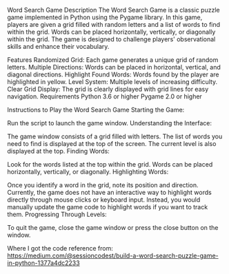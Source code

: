Word Search Game
Description
The Word Search Game is a classic puzzle game implemented in Python using the Pygame library. In this game, players are given a grid filled with random letters and a list of words to find within the grid. Words can be placed horizontally, vertically, or diagonally within the grid. The game is designed to challenge players' observational skills and enhance their vocabulary.

Features
Randomized Grid: Each game generates a unique grid of random letters.
Multiple Directions: Words can be placed in horizontal, vertical, and diagonal directions.
Highlight Found Words: Words found by the player are highlighted in yellow.
Level System: Multiple levels of increasing difficulty.
Clear Grid Display: The grid is clearly displayed with grid lines for easy navigation.
Requirements
Python 3.6 or higher
Pygame 2.0 or higher

Instructions to Play the Word Search Game
Starting the Game:

Run the script to launch the game window.
Understanding the Interface:

The game window consists of a grid filled with letters.
The list of words you need to find is displayed at the top of the screen.
The current level is also displayed at the top.
Finding Words:

Look for the words listed at the top within the grid.
Words can be placed horizontally, vertically, or diagonally.
Highlighting Words:

Once you identify a word in the grid, note its position and direction.
Currently, the game does not have an interactive way to highlight words directly through mouse clicks or keyboard input.
Instead, you would manually update the game code to highlight words if you want to track them.
Progressing Through Levels:

To quit the game, close the game window or press the close button on the window.

Where I got the code reference from: https://medium.com/@sessioncodest/build-a-word-search-puzzle-game-in-python-1377a4dc2233
